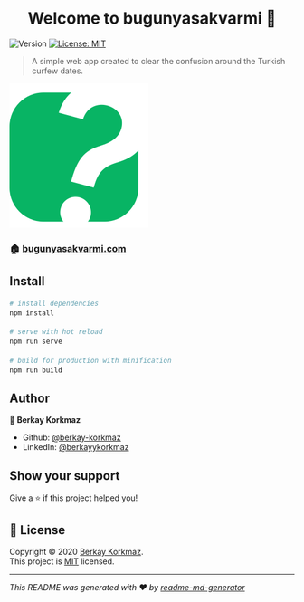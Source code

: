 <h1 align="center">Welcome to bugunyasakvarmi 👋</h1>
<p>
  <img alt="Version" src="https://img.shields.io/badge/version-0.2.0-blue.svg?cacheSeconds=2592000" />
  <a href="https://github.com/berkay-korkmaz/bugunyasakvarmi/blob/master/LICENSE" target="_blank">
    <img alt="License: MIT" src="https://img.shields.io/badge/License-MIT-yellow.svg" />
  </a>
</p>

> A simple web app created to clear the confusion around the Turkish curfew dates.

![Logo](./src/assets/logo.svg)

### 🏠 [bugunyasakvarmi.com](https://bugunyasakvarmi.com/)

## Install

```sh
# install dependencies
npm install

# serve with hot reload
npm run serve

# build for production with minification
npm run build
```

## Author

👤 **Berkay Korkmaz**

* Github: [@berkay-korkmaz](https://github.com/berkay-korkmaz)
* LinkedIn: [@berkayykorkmaz](https://linkedin.com/in/berkaykorkmaz)

## Show your support

Give a ⭐️ if this project helped you!

## 📝 License

Copyright © 2020 [Berkay Korkmaz](https://github.com/berkay-korkmaz).<br />
This project is [MIT](https://github.com/berkay-korkmaz/bugunyasakvarmi/blob/master/LICENSE) licensed.

***
_This README was generated with ❤️ by [readme-md-generator](https://github.com/kefranabg/readme-md-generator)_